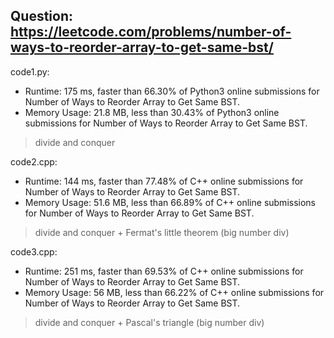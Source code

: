 ## Question: https://leetcode.com/problems/number-of-ways-to-reorder-array-to-get-same-bst/

code1.py:
* Runtime: 175 ms, faster than 66.30% of Python3 online submissions for Number of Ways to Reorder Array to Get Same BST.
* Memory Usage: 21.8 MB, less than 30.43% of Python3 online submissions for Number of Ways to Reorder Array to Get Same BST.
> divide and conquer

code2.cpp:
* Runtime: 144 ms, faster than 77.48% of C++ online submissions for Number of Ways to Reorder Array to Get Same BST.
* Memory Usage: 51.6 MB, less than 66.89% of C++ online submissions for Number of Ways to Reorder Array to Get Same BST.
> divide and conquer + Fermat's little theorem (big number div)

code3.cpp:
* Runtime: 251 ms, faster than 69.53% of C++ online submissions for Number of Ways to Reorder Array to Get Same BST.
* Memory Usage: 56 MB, less than 66.22% of C++ online submissions for Number of Ways to Reorder Array to Get Same BST.
> divide and conquer + Pascal's triangle (big number div)